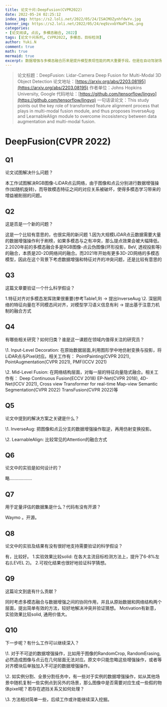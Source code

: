 ```yaml
---
title: 论文十问:DeepFusion(CVPR2022)
date: 2022-05-24 02:25:12
index_img: https://s2.loli.net/2022/05/24/ISACMOZynhfdwYv.jpg
banner_img: https://s2.loli.net/2022/05/24/eq9zvxbYNaPl3mL.png
categories:
- [论文阅读, 点云, 多模态融合, 2022]
tags: [论文十问系列, CVPR2022, 多模态，目标检测]
author: Yuki.N
comment: true
math: true
mermaid: true
excerpt: 数据增强与多模态融合历来是提升模型表现性能的两大重要手段。但是在自动驾驶场景下，LiDAR点云模态与RGB图像模态分别进行数据增强后会破坏两者间原有的几何对应关系，造成特征网络无法有效学习到一致的区域，从而造成性能损失。本文着力解决二者的inconsistency问题。
---
```


> 论文标题：DeepFusion: Lidar-Camera Deep Fusion for Multi-Modal 3D Object Detection
> 论文地址：[https://arxiv.org/abs/2203.08195](https://arxiv.org/abs/2203.08195)
> 作者单位：Johns Hopkins University, Google
> 代码地址：[https://github.com/tensorflow/lingvo](https://github.com/tensorflow/lingvo)
> 一句话读论文：This study points out the key role of transformed feature alignment process that plays in multi-modal fusion module, and thus proposes InverseAug and LearnableAlign module to overcome incosistency between data augmentation and multi-modal fusion.

# DeepFusion(CVPR 2022)



## Q1

论文试图解决什么问题？

本工作试图解决RGB图像-LiDAR点云网络，由于图像和点云分别进行数据增强操作(如随机旋转)，而导致模态特征之间的对应关系被破坏，使得多模态学习带来的增益被削弱的问题。

## Q2

这是否是一个新的问题？

这是一个比较有意思的，也很实用的新问题
1.因为大规模LiDAR点云数据需要大量的数据增强操作利于刷榜，如果多模态与之有冲突，那么提点效果会被大幅降低。
2.2020年前的多模态融合多是RGB图像-点云伪图像(环形投影，BeV, 透视投影等)的融合，本质是2D-2D网络间的融合。而2021年开始有更多3D-2D网络的多模态模型，因此在这个背景下考虑数据增强和特征对齐的冲突问题，还是比较有意思的

## Q3

这篇文章要验证一个什么科学假设？

1.特征对齐对多模态发挥效果很重要(参考Table1,9) -> 提出InverseAug
\2. 深层网络的特征向量在不同模态间对齐，对模型学习语义信息有利 -> 提出基于注意力机制的融合方式

## Q4

有哪些相关研究？如何归类？谁是这一课题在领域内值得关注的研究员？

\1. Input-Level Decoration:
在原始数据层面,利用图形学中地仿射变换与投影，将LiDAR点与Pixel对应。相关工作有：
PointPainting(CVPR 2021),
PointAugmentation(CVPR 2021),
PMF(ICCV 2021)

\2. Mid-Level Fusion:
在网络结构层面，对每一层的特征向量隐式融合。相关工作有：
Deep Continuous Fusion(ECCV 2018)
EP-Net(CVPR 2018),
4D-Net(ICCV 2021),
Cross view Transformer for real-time Map-view Semantic Segmentation(CVPR 2022)
TransFusion(CVPR 2022)等

## Q5

论文中提到的解决方案之关键是什么？

\1. InverseAug: 把图像和点云分支的数据增强操作取逆，再用仿射变换投影。

\2. LearnableAlign: 比较常见的Attention的融合方式

## Q6

论文中的实验是如何设计的？

略………………

## Q7

用于定量评估的数据集是什么？代码有没有开源？

Waymo 。开源。

## Q8

论文中的实验及结果有没有很好地支持需要验证的科学假设？

有，比较好。
1.实验效果比较solid: 在各大主流目标检测方法上，提升了6-8%左右(LEVEL 2)。
2.可视化结果也很好地验证科学猜想。

## Q9

这篇论文到底有什么贡献？

同时考虑多模态融合与数据增强之间的协同作用，并且从原始数据和网络结构两个层面，提出简单有效的方法，较好地解决冲突并验证猜想。
Motivation有新意，实验效果比较solid, 通用价值大。

## Q10

下一步呢？有什么工作可以继续深入？

\1. 对于不可逆的数据增强操作，比如用于图像的RandomCrop, RandomErasing, 必然造成图像与点云在几何层面无法对应。原文中只能忽略这些增强操作，或者等对齐模块后单独加入不可逆的数据增强操作。

\2. 如实例分割、全景分割任务中，有一些对于实例的数据增强操作，如从其他场景中随机复制一些实例点到另外的场景，那么图像中是否需要对应生成一些假的物体pixel呢？若存在遮挡关系又如何处理？

\3. 方法相对简单一些，后续工作或许能继续深入挖掘。
